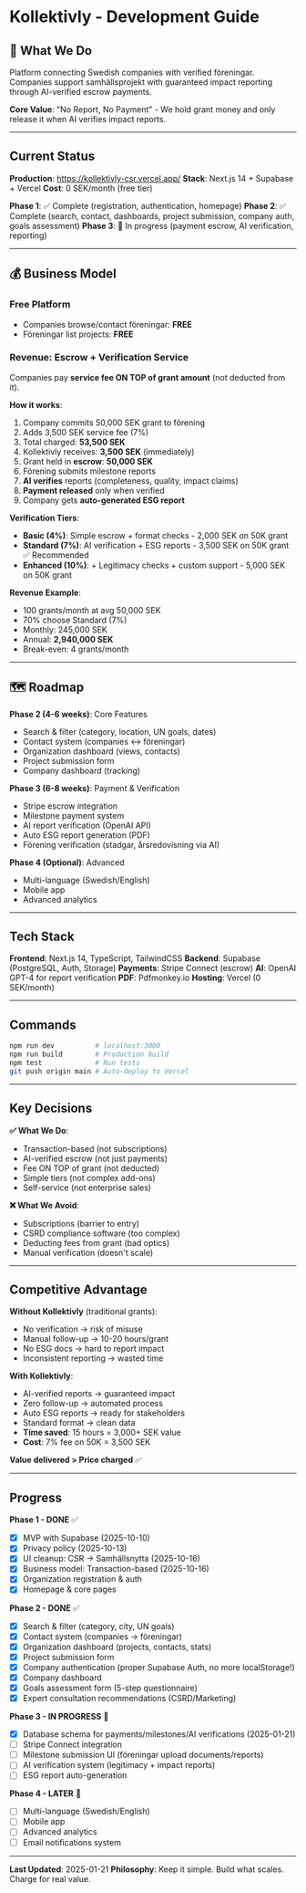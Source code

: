 # Kollektivly - Development Guide

## 🎯 What We Do
Platform connecting Swedish companies with verified föreningar. Companies support samhällsprojekt with guaranteed impact reporting through AI-verified escrow payments.

**Core Value**: "No Report, No Payment" - We hold grant money and only release it when AI verifies impact reports.

---

## Current Status

**Production**: https://kollektivly-csr.vercel.app/
**Stack**: Next.js 14 + Supabase + Vercel
**Cost**: 0 SEK/month (free tier)

**Phase 1**: ✅ Complete (registration, authentication, homepage)
**Phase 2**: ✅ Complete (search, contact, dashboards, project submission, company auth, goals assessment)
**Phase 3**: 🔄 In progress (payment escrow, AI verification, reporting)

---

## 💰 Business Model

### Free Platform
- Companies browse/contact föreningar: **FREE**
- Föreningar list projects: **FREE**

### Revenue: Escrow + Verification Service
Companies pay **service fee ON TOP of grant amount** (not deducted from it).

**How it works**:
1. Company commits 50,000 SEK grant to förening
2. Adds 3,500 SEK service fee (7%)
3. Total charged: **53,500 SEK**
4. Kollektivly receives: **3,500 SEK** (immediately)
5. Grant held in **escrow**: **50,000 SEK**
6. Förening submits milestone reports
7. **AI verifies** reports (completeness, quality, impact claims)
8. **Payment released** only when verified
9. Company gets **auto-generated ESG report**

**Verification Tiers**:
- **Basic (4%)**: Simple escrow + format checks - 2,000 SEK on 50K grant
- **Standard (7%)**: AI verification + ESG reports - 3,500 SEK on 50K grant ✅ Recommended
- **Enhanced (10%)**: + Legitimacy checks + custom support - 5,000 SEK on 50K grant

**Revenue Example**:
- 100 grants/month at avg 50,000 SEK
- 70% choose Standard (7%)
- Monthly: 245,000 SEK
- Annual: **2,940,000 SEK**
- Break-even: 4 grants/month

---

## 🗺️ Roadmap

**Phase 2 (4-6 weeks)**: Core Features
- Search & filter (category, location, UN goals, dates)
- Contact system (companies ↔ föreningar)
- Organization dashboard (views, contacts)
- Project submission form
- Company dashboard (tracking)

**Phase 3 (6-8 weeks)**: Payment & Verification
- Stripe escrow integration
- Milestone payment system
- AI report verification (OpenAI API)
- Auto ESG report generation (PDF)
- Förening verification (stadgar, årsredovisning via AI)

**Phase 4 (Optional)**: Advanced
- Multi-language (Swedish/English)
- Mobile app
- Advanced analytics

---

## Tech Stack

**Frontend**: Next.js 14, TypeScript, TailwindCSS
**Backend**: Supabase (PostgreSQL, Auth, Storage)
**Payments**: Stripe Connect (escrow)
**AI**: OpenAI GPT-4 for report verification
**PDF**: Pdfmonkey.io
**Hosting**: Vercel (0 SEK/month)

---

## Commands

```bash
npm run dev          # localhost:3000
npm run build        # Production build
npm test             # Run tests
git push origin main # Auto-deploy to Vercel
```

---

## Key Decisions

**✅ What We Do**:
- Transaction-based (not subscriptions)
- AI-verified escrow (not just payments)
- Fee ON TOP of grant (not deducted)
- Simple tiers (not complex add-ons)
- Self-service (not enterprise sales)

**❌ What We Avoid**:
- Subscriptions (barrier to entry)
- CSRD compliance software (too complex)
- Deducting fees from grant (bad optics)
- Manual verification (doesn't scale)

---

## Competitive Advantage

**Without Kollektivly** (traditional grants):
- No verification → risk of misuse
- Manual follow-up → 10-20 hours/grant
- No ESG docs → hard to report impact
- Inconsistent reporting → wasted time

**With Kollektivly**:
- AI-verified reports → guaranteed impact
- Zero follow-up → automated process
- Auto ESG reports → ready for stakeholders
- Standard format → clean data
- **Time saved**: 15 hours = 3,000+ SEK value
- **Cost**: 7% fee on 50K = 3,500 SEK

**Value delivered > Price charged** ✅

---

## Progress

**Phase 1 - DONE** ✅
- [x] MVP with Supabase (2025-10-10)
- [x] Privacy policy (2025-10-13)
- [x] UI cleanup: CSR → Samhällsnytta (2025-10-16)
- [x] Business model: Transaction-based (2025-10-16)
- [x] Organization registration & auth
- [x] Homepage & core pages

**Phase 2 - DONE** ✅
- [x] Search & filter (category, city, UN goals)
- [x] Contact system (companies → föreningar)
- [x] Organization dashboard (projects, contacts, stats)
- [x] Project submission form
- [x] Company authentication (proper Supabase Auth, no more localStorage!)
- [x] Company dashboard
- [x] Goals assessment form (5-step questionnaire)
- [x] Expert consultation recommendations (CSRD/Marketing)

**Phase 3 - IN PROGRESS** 🔄
- [x] Database schema for payments/milestones/AI verifications (2025-01-21)
- [ ] Stripe Connect integration
- [ ] Milestone submission UI (föreningar upload documents/reports)
- [ ] AI verification system (legitimacy + impact reports)
- [ ] ESG report auto-generation

**Phase 4 - LATER** 🔮
- [ ] Multi-language (Swedish/English)
- [ ] Mobile app
- [ ] Advanced analytics
- [ ] Email notifications system

---

**Last Updated**: 2025-01-21
**Philosophy**: Keep it simple. Build what scales. Charge for real value.
